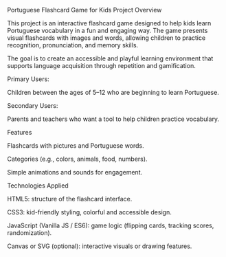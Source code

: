 Portuguese Flashcard Game for Kids
Project Overview

This project is an interactive flashcard game designed to help kids learn Portuguese vocabulary in a fun and engaging way. The game presents visual flashcards with images and words, allowing children to practice recognition, pronunciation, and memory skills.

The goal is to create an accessible and playful learning environment that supports language acquisition through repetition and gamification.


Primary Users:

Children between the ages of 5–12 who are beginning to learn Portuguese.

Secondary Users:

Parents and teachers who want a tool to help children practice vocabulary.

Features

Flashcards with pictures and Portuguese words.

Categories (e.g., colors, animals, food, numbers).

Simple animations and sounds for engagement.

Technologies Applied

HTML5: structure of the flashcard interface.

CSS3: kid-friendly styling, colorful and accessible design.

JavaScript (Vanilla JS / ES6): game logic (flipping cards, tracking scores, randomization).

Canvas or SVG (optional): interactive visuals or drawing features.
